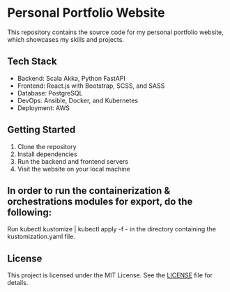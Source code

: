 # Personal Portfolio Website

This repository contains the source code for my personal portfolio website, which showcases my skills and projects.

## Tech Stack

- Backend: Scala Akka, Python FastAPI
- Frontend: React.js with Bootstrap, SCSS, and SASS
- Database: PostgreSQL
- DevOps: Ansible, Docker, and Kubernetes
- Deployment: AWS

## Getting Started

1. Clone the repository
2. Install dependencies
3. Run the backend and frontend servers
4. Visit the website on your local machine

## In order to run the containerization & orchestrations modules for export, do the following:

Run kubectl kustomize | kubectl apply -f - in the directory containing the kustomization.yaml file.

## License

This project is licensed under the MIT License. See the [LICENSE](LICENSE) file for details.
